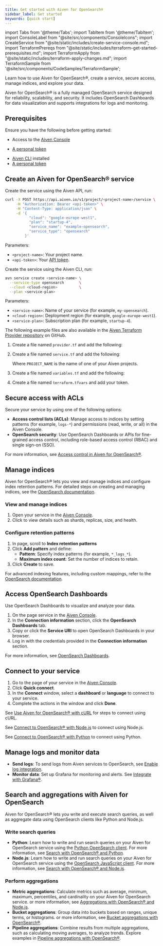 ```yaml
---
title: Get started with Aiven for OpenSearch®
sidebar_label: Get started
keywords: [quick start]
---
```


import Tabs from '@theme/Tabs';
import TabItem from '@theme/TabItem';
import ConsoleLabel from "@site/src/components/ConsoleIcons";
import CreateService from "@site/static/includes/create-service-console.md";
import TerraformPrereqs from "@site/static/includes/terraform-get-started-prerequisites.md";
import TerraformApply from "@site/static/includes/terraform-apply-changes.md";
import TerraformSample from '@site/src/components/CodeSamples/TerraformSample';

Learn how to use Aiven for OpenSearch®, create a service, secure access, manage indices, and explore your data.

Aiven for OpenSearch® is a fully managed OpenSearch service designed for reliability,
scalability, and security. It includes OpenSearch Dashboards for data visualization and
supports integrations for logs and monitoring.

## Prerequisites

Ensure you have the following before getting started:

<Tabs groupId="group1">
<TabItem value="console" label="Console" default>

- Access to the [Aiven Console](https://console.aiven.io)

</TabItem>
<TabItem value="api" label="API" default>

- [A personal token](https://docs.aiven.io/docs/platform/howto/create_authentication_token.html)

</TabItem>
<TabItem value="cli" label="CLI" default>

- [Aiven CLI](https://github.com/aiven/aiven-client#installation) installed
- [A personal token](https://docs.aiven.io/docs/platform/howto/create_authentication_token.html)

</TabItem>
<TabItem value="terraform" label="Terraform" default>

<TerraformPrereqs />

</TabItem>
</Tabs>

## Create an Aiven for OpenSearch® service

<Tabs groupId="group1">
<TabItem value="console" label="Console" default>

<CreateService serviceType="OpenSearch®"/>

</TabItem>
<TabItem value="api" label="API">

Create the service using the Aiven API, run:

```bash
curl -X POST https://api.aiven.io/v1/project/<project-name>/service \
     -H "Authorization: Bearer <api-token>" \
     -H "Content-Type: application/json" \
     -d '{
           "cloud": "google-europe-west1",
           "plan": "startup-4",
           "service_name": "example-opensearch",
           "service_type": "opensearch"
         }'
```

Parameters:

- `<project-name>`: Your project name.
- `<api-token>`: Your [API token](/docs/platform/howto/create_authentication_token).

</TabItem>
<TabItem value="cli" label="CLI">

Create the service using the Aiven CLI, run:

```bash
avn service create <service-name> \
  --service-type opensearch       \
  --cloud <cloud-region>          \
  --plan <service-plan>
```

Parameters:

- `<service-name>`: Name of your service (for example, `my-opensearch`).
- `<cloud-region>`: Deployment region (for example, `google-europe-west1`).
- `<service-plan>`: Subscription plan (for example, `startup-4`).

</TabItem>
<TabItem value="terraform" label="Terraform">

The following example files are also available in the
[Aiven Terraform Provider repository](https://github.com/aiven/terraform-provider-aiven/tree/main/examples/opensearch) on GitHub.

1. Create a file named `provider.tf` and add the following:

    <TerraformSample filename='opensearch/provider.tf' />

1. Create a file named `service.tf` and add the following:

    <TerraformSample filename='opensearch/opensearch_service.tf' />

    Where `PROJECT_NAME` is the name of one of your Aiven projects.

1. Create a file named `variables.tf` and add the following:

    <TerraformSample filename='opensearch/variables.tf' />

1. Create a file named `terraform.tfvars` and add your token.

<TerraformApply />

</TabItem>
</Tabs>

## Secure access with ACLs

Secure your service by using one of the following options:

- **Access control lists (ACLs)**: Manage access to indices by setting patterns
  (for example, `logs-*`) and permissions (read, write, or all) in the Aiven Console.
- **OpenSearch security**: Use OpenSearch Dashboards or APIs for fine-grained access
  control, including role-based access control (RBAC) and single sign-on (SSO).

For more information, see
[Access control in Aiven for OpenSearch®](https://aiven.io/docs/products/opensearch/concepts/access_control).

## Manage indices

Aiven for OpenSearch® lets you view and manage indices and configure index retention
patterns. For detailed steps on creating and managing indices, see
the [OpenSearch documentation](https://opensearch.org/docs/latest/opensearch/index-data/).

### View and manage indices

1. Open your service in the [Aiven Console](https://console.aiven.io/).
1. Click <ConsoleLabel name="opensearchindexes" /> to view details such as shards, replicas, size, and health.

### Configure retention patterns

1. In <ConsoleLabel name="opensearchindexes" /> page, scroll to
   **Index retention patterns**
1. Click **Add pattern** and define:
   - **Pattern**: Specify index patterns (for example, `*_logs_*`).
   - **Maximum index count**: Set the number of indices to retain.
1. Click **Create** to save.

For advanced indexing features, including custom mappings, refer to the
[OpenSearch documentation](https://opensearch.org/docs/latest/opensearch/index-data/).

## Access OpenSearch Dashboards

Use OpenSearch Dashboards to visualize and analyze your data.

1. On the <ConsoleLabel name="overview"/> page service in the [Aiven Console](https://console.aiven.io/).
1. In the **Connection information** section, click the **OpenSearch Dashboards** tab.
1. Copy or click the **Service URI** to open OpenSearch Dashboards in your browser.
1. Log in with the credentials provided in the **Connection information** section.

For more information, see
[OpenSearch Dashboards](https://opensearch.org/docs/latest/dashboards/).

## Connect to your service

<Tabs groupId="connect-service">
<TabItem value="Console" label="Console" default>

1. Go to the <ConsoleLabel name="overview"/>  page of your service in the [Aiven Console](https://console.aiven.io/).
1. Click **Quick connect**.
1. In the **Connect** window, select a **dashboard** or **language** to connect to your
   service.
1. Complete the actions in the window and click **Done**.

</TabItem>
<TabItem value="cURL" label="cURL">

See
[Use Aiven for OpenSearch® with cURL](https://aiven.io/docs/products/opensearch/howto/opensearch-with-curl)
for steps to connect using cURL.

</TabItem>
<TabItem value="Node.js" label="Node.js">

See
[Connect to OpenSearch® with Node.js](https://aiven.io/docs/products/opensearch/howto/connect-with-nodejs)
to connect using Node.js.

</TabItem>

<TabItem value="Python" label="Python">

See [Connect to OpenSearch® with Python](https://aiven.io/docs/products/opensearch/howto/connect-with-python) to connect using Python.

</TabItem>
</Tabs>

## Manage logs and monitor data

- **Send logs**: To send logs from Aiven services to OpenSearch, see [Enable log integration](https://aiven.io/docs/products/opensearch/howto/opensearch-log-integration).
- **Monitor data**: Set up Grafana for monitoring and alerts. See [Integrate with Grafana®](https://aiven.io/docs/products/opensearch/howto/integrate-with-grafana).


## Search and aggregations with Aiven for OpenSearch

Aiven for OpenSearch® lets you write and execute search queries, as well as aggregate
data using OpenSearch clients like Python and Node.js.

### Write search queries

- **Python**: Learn how to write and run search queries on your Aiven for OpenSearch
  service using the [Python OpenSearch client](https://github.com/opensearch-project/opensearch-py).
  For more information, see
  [Search with OpenSearch® and Python](/docs/products/opensearch/howto/opensearch-search-and-python).
- **Node.js**: Learn how to write and run search queries on your Aiven for OpenSearch
  service using the [OpenSearch JavaScript client](https://github.com/opensearch-project/opensearch-js).
  For more information, see
  [Search with OpenSearch® and Node.js](/docs/products/opensearch/howto/opensearch-and-nodejs).

### Perform aggregations

- **Metric aggregations**: Calculate metrics such as average, minimum, maximum,
  percentiles, and cardinality on your Aiven for OpenSearch
  service. or more information, see
  [Aggregations with OpenSearch® and Node.js](/docs/products/opensearch/howto/opensearch-aggregations-and-nodejs#metrics-aggregations).
- **Bucket aggregations**: Group data into buckets based on ranges, unique terms, or
  histograms. or more information, see
  [Bucket aggregations with OpenSearch®](/docs/products/opensearch/howto/opensearch-aggregations-and-nodejs#bucket-aggregations).
- **Pipeline aggregations**: Combine results from multiple aggregations, such as
  calculating moving averages, to analyze trends. Explore examples in
  [Pipeline aggregations with OpenSearch®](/docs/products/opensearch/howto/opensearch-aggregations-and-nodejs#pipeline-aggregations).
